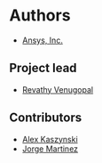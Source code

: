 # Authors

* [Ansys, Inc.](https://ansys.com)

## Project lead

* [Revathy Venugopal](https://github.com/Revathyvenugopal162)

## Contributors

* [Alex Kaszynski](https://github.com/akaszynski)
* [Jorge Martinez](https://github.com/jorgepiloto)

